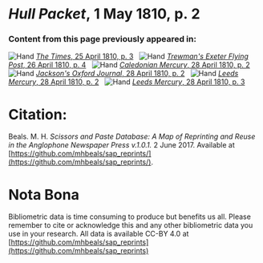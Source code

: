 # *Hull Packet*, 1 May 1810, p. 2  
  
### Content from this page previously appeared in:  
![Hand](http://scissorsandpaste.net/wp-content/uploads/2017/06/smallhandpointer.png) [*The Times*, 25 April 1810, p. 3](https://mhbeals.github.io/sap_html/The-Times/The-Times-25-April-1810-p-3)  
![Hand](http://scissorsandpaste.net/wp-content/uploads/2017/06/smallhandpointer.png) [*Trewman's Exeter Flying Post*, 26 April 1810, p. 4](https://mhbeals.github.io/sap_html/Trewman's-Exeter-Flying-Post/Trewman's-Exeter-Flying-Post-26-April-1810-p-4)  
![Hand](http://scissorsandpaste.net/wp-content/uploads/2017/06/smallhandpointer.png) [*Caledonian Mercury*, 28 April 1810, p. 2](https://mhbeals.github.io/sap_html/Caledonian-Mercury/Caledonian-Mercury-28-April-1810-p-2)  
![Hand](http://scissorsandpaste.net/wp-content/uploads/2017/06/smallhandpointer.png) [*Jackson's Oxford Journal*, 28 April 1810, p. 2](https://mhbeals.github.io/sap_html/Jackson's-Oxford-Journal/Jackson's-Oxford-Journal-28-April-1810-p-2)  
![Hand](http://scissorsandpaste.net/wp-content/uploads/2017/06/smallhandpointer.png) [*Leeds Mercury*, 28 April 1810, p. 2](https://mhbeals.github.io/sap_html/Leeds-Mercury/Leeds-Mercury-28-April-1810-p-2)  
![Hand](http://scissorsandpaste.net/wp-content/uploads/2017/06/smallhandpointer.png) [*Leeds Mercury*, 28 April 1810, p. 3](https://mhbeals.github.io/sap_html/Leeds-Mercury/Leeds-Mercury-28-April-1810-p-3)  


# Citation: 

Beals. M. H. *Scissors and Paste Database: A Map of Reprinting and Reuse in the Anglophone Newspaper Press v.1.0.1.* 2 June 2017. Available at [https://github.com/mhbeals/sap_reprints/](https://github.com/mhbeals/sap_reprints/). 

# Nota Bona

Bibliometric data is time consuming to produce but benefits us all. Please remember to cite or acknowledge this and any other bibliometric data you use in your research. All data is available CC-BY 4.0 at [https://github.com/mhbeals/sap_reprints](https://github.com/mhbeals/sap_reprints)